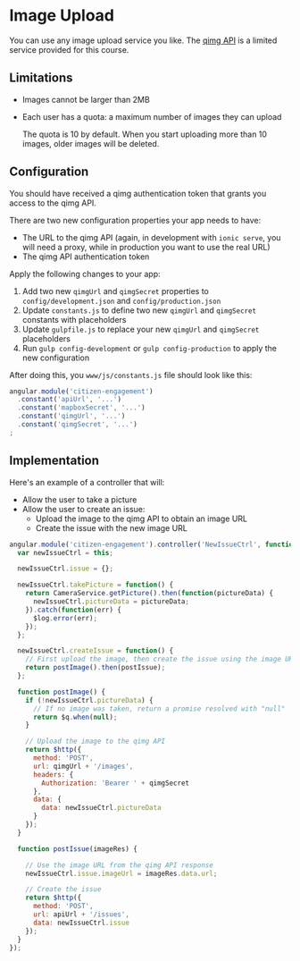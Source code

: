 # Image Upload

You can use any image upload service you like.
The [qimg API][qimg] is a limited service provided for this course.



## Limitations

* Images cannot be larger than 2MB
* Each user has a quota: a maximum number of images they can upload

  The quota is 10 by default.
  When you start uploading more than 10 images, older images will be deleted.



## Configuration

You should have received a qimg authentication token that grants you access to the qimg API.

There are two new configuration properties your app needs to have:

* The URL to the qimg API
  (again, in development with `ionic serve`, you will need a proxy, while in production you want to use the real URL)
* The qimg API authentication token

Apply the following changes to your app:

1. Add two new `qimgUrl` and `qimgSecret` properties to `config/development.json` and `config/production.json`
2. Update `constants.js` to define two new `qimgUrl` and `qimgSecret` constants with placeholders
3. Update `gulpfile.js` to replace your new `qimgUrl` and `qimgSecret` placeholders
4. Run `gulp config-development` or `gulp config-production` to apply the new configuration

After doing this, you `www/js/constants.js` file should look like this:

```js
angular.module('citizen-engagement')
  .constant('apiUrl', '...')
  .constant('mapboxSecret', '...')
  .constant('qimgUrl', '...')
  .constant('qimgSecret', '...')
;
```



## Implementation

Here's an example of a controller that will:

* Allow the user to take a picture
* Allow the user to create an issue:
  * Upload the image to the qimg API to obtain an image URL
  * Create the issue with the new image URL

```js
angular.module('citizen-engagement').controller('NewIssueCtrl', function(apiUrl, CameraService, $http, $q, qimgSecret, qimgUrl, $log) {
  var newIssueCtrl = this;

  newIssueCtrl.issue = {};

  newIssueCtrl.takePicture = function() {
    return CameraService.getPicture().then(function(pictureData) {
      newIssueCtrl.pictureData = pictureData;
    }).catch(function(err) {
      $log.error(err);
    });
  };

  newIssueCtrl.createIssue = function() {
    // First upload the image, then create the issue using the image URL provided by the qimg API
    return postImage().then(postIssue);
  };

  function postImage() {
    if (!newIssueCtrl.pictureData) {
      // If no image was taken, return a promise resolved with "null"
      return $q.when(null);
    }

    // Upload the image to the qimg API
    return $http({
      method: 'POST',
      url: qimgUrl + '/images',
      headers: {
        Authorization: 'Bearer ' + qimgSecret
      },
      data: {
        data: newIssueCtrl.pictureData
      }
    });
  }

  function postIssue(imageRes) {

    // Use the image URL from the qimg API response
    newIssueCtrl.issue.imageUrl = imageRes.data.url;

    // Create the issue
    return $http({
      method: 'POST',
      url: apiUrl + '/issues',
      data: newIssueCtrl.issue
    });
  }
});
```



[qimg]: https://mediacomem.github.io/comem-qimg/

